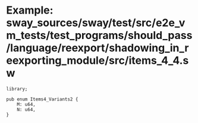 # Example: sway_sources/sway/test/src/e2e_vm_tests/test_programs/should_pass/language/reexport/shadowing_in_reexporting_module/src/items_4_4.sw

```sway
library;

pub enum Items4_Variants2 {
    M: u64,
    N: u64,
}

```
